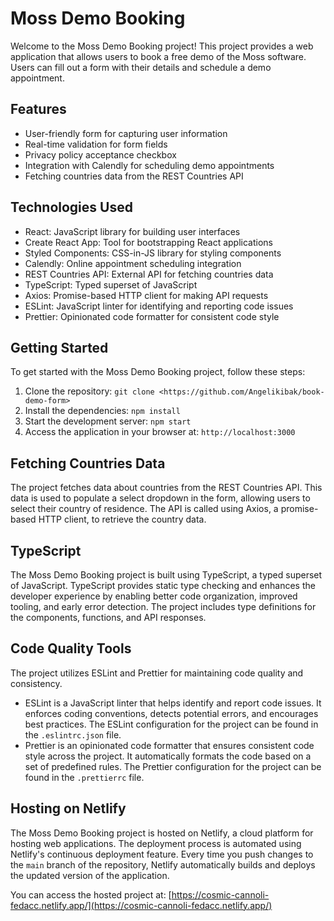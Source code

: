 # Moss Demo Booking

Welcome to the Moss Demo Booking project! This project provides a web application that allows users to book a free demo of the Moss software. Users can fill out a form with their details and schedule a demo appointment.

## Features

- User-friendly form for capturing user information
- Real-time validation for form fields
- Privacy policy acceptance checkbox
- Integration with Calendly for scheduling demo appointments
- Fetching countries data from the REST Countries API

## Technologies Used

- React: JavaScript library for building user interfaces
- Create React App: Tool for bootstrapping React applications
- Styled Components: CSS-in-JS library for styling components
- Calendly: Online appointment scheduling integration
- REST Countries API: External API for fetching countries data
- TypeScript: Typed superset of JavaScript
- Axios: Promise-based HTTP client for making API requests
- ESLint: JavaScript linter for identifying and reporting code issues
- Prettier: Opinionated code formatter for consistent code style

## Getting Started

To get started with the Moss Demo Booking project, follow these steps:

1. Clone the repository: `git clone <https://github.com/Angelikibak/book-demo-form>`
2. Install the dependencies: `npm install`
3. Start the development server: `npm start`
4. Access the application in your browser at: `http://localhost:3000`

## Fetching Countries Data

The project fetches data about countries from the REST Countries API. This data is used to populate a select dropdown in the form, allowing users to select their country of residence. The API is called using Axios, a promise-based HTTP client, to retrieve the country data.

## TypeScript

The Moss Demo Booking project is built using TypeScript, a typed superset of JavaScript. TypeScript provides static type checking and enhances the developer experience by enabling better code organization, improved tooling, and early error detection. The project includes type definitions for the components, functions, and API responses.

## Code Quality Tools

The project utilizes ESLint and Prettier for maintaining code quality and consistency.

- ESLint is a JavaScript linter that helps identify and report code issues. It enforces coding conventions, detects potential errors, and encourages best practices. The ESLint configuration for the project can be found in the `.eslintrc.json` file.
- Prettier is an opinionated code formatter that ensures consistent code style across the project. It automatically formats the code based on a set of predefined rules. The Prettier configuration for the project can be found in the `.prettierrc` file.

## Hosting on Netlify

The Moss Demo Booking project is hosted on Netlify, a cloud platform for hosting web applications. The deployment process is automated using Netlify's continuous deployment feature. Every time you push changes to the `main` branch of the repository, Netlify automatically builds and deploys the updated version of the application.

You can access the hosted project at: [https://cosmic-cannoli-fedacc.netlify.app/](https://cosmic-cannoli-fedacc.netlify.app/)
